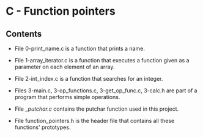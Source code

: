# C - Function pointers

## Contents

* File 0-print_name.c is a function that prints a name.

* File 1-array_iterator.c is a function that executes a function given as a parameter on each element of an array.

* File 2-int_index.c is a function that searches for an integer.

* Files 3-main.c, 3-op_functions.c, 3-get_op_func.c, 3-calc.h are part of a program that performs simple operations.

* File *_putchar.c* contains the putchar function used in this project.

* File function_pointers.h is the header file that contains all these functions' prototypes.
